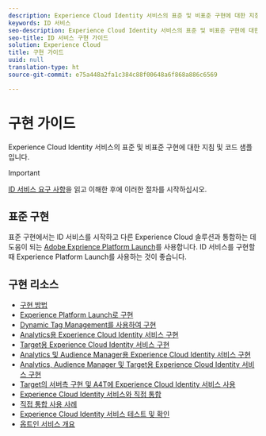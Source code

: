 ```yaml
---
description: Experience Cloud Identity 서비스의 표준 및 비표준 구현에 대한 지침 및 코드 샘플입니다.
keywords: ID 서비스
seo-description: Experience Cloud Identity 서비스의 표준 및 비표준 구현에 대한 지침 및 코드 샘플입니다.
seo-title: ID 서비스 구현 가이드
solution: Experience Cloud
title: 구현 가이드
uuid: null
translation-type: ht
source-git-commit: e75a448a2fa1c384c88f00648a6f868a886c6569

---
```



# 구현 가이드

Experience Cloud Identity 서비스의 표준 및 비표준 구현에 대한 지침 및 코드 샘플입니다.

>[!IMPORTANT]
>
>[ID 서비스 요구 사항](../reference/requirements.md)을 읽고 이해한 후에 이러한 절차를 시작하십시오.

## 표준 구현

표준 구현에서는 ID 서비스를 시작하고 다른 Experience Cloud 솔루션과 통합하는 데 도움이 되는 [Adobe Exprience Platform Launch](https://docs.adobelaunch.com/)를 사용합니다. ID 서비스를 구현할 때 Experience Platform Launch를 사용하는 것이 좋습니다.

## 구현 리소스

* [구현 방법](implementation-methods.md)
* [Experience Platform Launch로 구현](ecid-implement-with-launch.md)
* [Dynamic Tag Management를 사용하여 구현](standard.md)
* [Analytics용 Experience Cloud Identity 서비스 구현](setup-analytics.md)
* [Target용 Experience Cloud Identity 서비스 구현](setup-target.md)
* [Analytics 및 Audience Manager용 Experience Cloud Identity 서비스 구현](setup-aam-analytics.md)
* [Analytics, Audience Manager 및 Target용 Experience Cloud Identity 서비스 구현](setup-aam-analytics-target.md)
* [Target의 서버측 구현 및 A4T에 Experience Cloud Identity 서비스 사용](ecid-a4t-target.md)
* [Experience Cloud Identity 서비스와 직접 통합](direct-integration.md)
* [직접 통합 사용 사례](direct-integration-examples.md)
* [Experience Cloud Identity 서비스 테스트 및 확인](test-verify.md)
* [옵트인 서비스 개요](opt-in-service/optin-overview.md)
